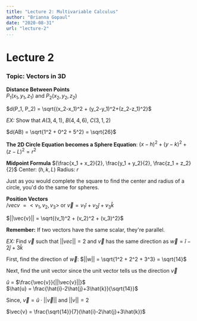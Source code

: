 ```yaml
---
title: "Lecture 2: Multivariable Calculus"
author: "Brianna Gopaul"
date: "2020-08-31"
url: "lecture-2"
...
```


# Lecture 2 

###  Topic: Vectors in 3D

**Distance Between Points**
<br> 
$P_1(x_1, y_1, z_1)$ and $P_2(x_2, y_2, z_2)$

$d(P_1, P_2) = \sqrt{(x_2-x_1)^2 + (y_2-y_1)^2+(z_2-z_1)^2}$

*EX:* 
Show that $A(3,4,1)$, $B(4,4,6)$, $C(3,1,2)$

$d(AB) = \sqrt{1^2 + 0^2 + 5^2} = \sqrt{26}$

**The 2D Circle Equation becomes a Sphere Equation**: 
$(x-h)^2 + (y-k)^2 + (z-L)^2 = r^2$

**Midpoint Formula**
$(\frac{x_1 + x_2}{2}, \frac{y_1 + y_2}{2}, \frac{z_1 + z_2}{2}$
Center: $(h, k, L)$
Radius: $r$

Just as you would complete the square to find the center and radius of a circle, you'd do the same for spheres. 

**Position Vectors**
<br> 
$/vec{v}$ $= <v_1, v_2, v_3>$ or $\vec{v} = v_1 \hat{i} + v_2 \hat{j} + v_3 \hat{k}$

$||\vec{v}|| = \sqrt{(v_1)^2 + (v_2)^2 + (v_3)^2}$

**Remember:** If two vectors have the same scalar, they're parallel. 

*EX:*
Find $\vec{v}$ such that $||vec|| = 2$ and $\vec{v}$ has the same direction as $\vec{w} = \hat{i} - 2\hat{j} + 3\hat{k}$

First, find the direction of $\vec{w}$: 
$||w|| = \sqrt{1^2 + 2^2 + 3^3} = \sqrt{14}$

Next, find the unit vector since the unit vector tells us the direction $\vec{v}$

$\hat{u}$ $=$ $\frac{\vec{v}}{||\vec{v}||}$
<br> 
$\hat{u} = \frac{\hat{i}-2\hat{j}+3\hat{k}}{\sqrt{14}}$

Since, $\vec{v} = \hat{u} \cdot ||\vec{v}||$ and $||v|| = 2$

$\vec{v} = \frac{\sqrt{14}}{7}(\hat{i}-2\hat{j}+3\hat{k})$

